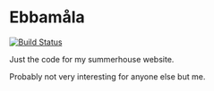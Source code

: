 Ebbamåla
========

[![Build Status](https://travis-ci.org/laudrup/ebbamaala.png)](https://travis-ci.org/laudrup/ebbamaala)

Just the code for my summerhouse website.

Probably not very interesting for anyone else but me.
